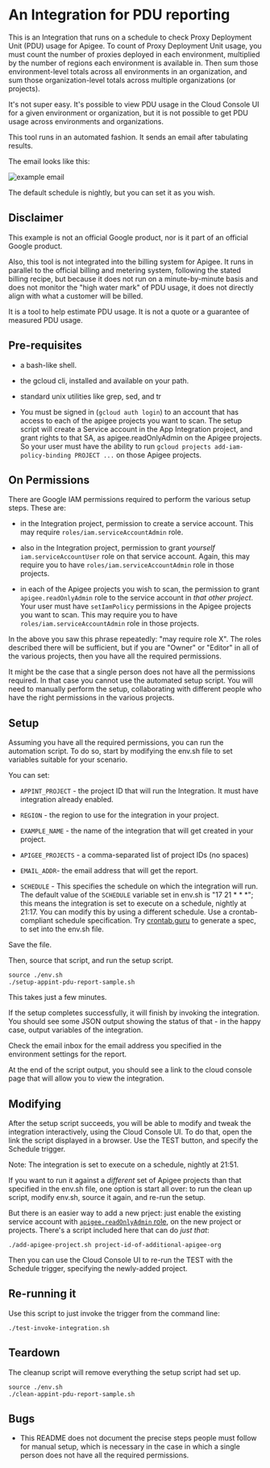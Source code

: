 # An Integration for PDU reporting

This is an Integration that runs on a schedule to check Proxy Deployment Unit
(PDU) usage for Apigee.  To count of Proxy Deployment Unit usage, you must count the
number of proxies deployed in each environment, multiplied by the number of
regions each environment is available in. Then sum those environment-level totals across all
environments in an organization, and sum those organization-level totals across multiple
organizations (or projects).

It's not super easy. It's possible to view PDU usage in the Cloud Console UI for
a given environment or organization, but it is not possible to get PDU usage
across environments and organizations.

This tool runs in an automated fashion.
It sends an email after tabulating results.

The email looks like this:

![example email](https://screenshot.googleplex.com/9Go3joz2RswhtEq.png)
<!-- ![example email](./images/9Go3joz2RswhtEq.png) -->

The default schedule is nightly, but you can set it as you wish.


## Disclaimer

This example is not an official Google product, nor is it part of an
official Google product.

Also, this tool is not integrated into the billing system for Apigee. It runs in
parallel to the official billing and metering system, following the stated
billing recipe, but because it does not run on a minute-by-minute basis and does
not monitor the "high water mark" of PDU usage, it does not directly align with
what a customer will be billed.

It is a tool to help estimate PDU usage. It is not a quote or a guarantee of
measured PDU usage.

## Pre-requisites

- a bash-like shell.

- the gcloud cli, installed and available on your path.

- standard unix utilities like grep, sed, and tr

- You must be signed in (`gcloud auth login`) to an account that has access to
  each of the apigee projects you want to scan.  The setup script will create a
  Service account in the App Integration project, and grant rights to that SA,
  as apigee.readOnlyAdmin on the Apigee projects.  So your user must have the
  ability to run `gcloud projects add-iam-policy-binding PROJECT ...`  on those
  Apigee projects.

## On Permissions

There are Google IAM permissions required to perform the various setup steps.
These are:

  - in the Integration project, permission to create a service account. This may
    require `roles/iam.serviceAccountAdmin` role.

  - also in the Integration project, permission to grant _yourself_
    `iam.serviceAccountUser` role on that service account. Again, this may
    require you to have `roles/iam.serviceAccountAdmin` role in those projects.

  - in each of the Apigee projects you wish to scan, the permission to grant
    `apigee.readOnlyAdmin` role to the service account in _that other project_.
    Your user must have `setIamPolicy` permissions in the Apigee projects you
    want to scan. This may require you to have `roles/iam.serviceAccountAdmin`
    role in those projects.

In the above you saw this phrase repeatedly: "may require role X".  The roles
described there will be sufficient, but if you are "Owner" or "Editor" in all of
the various projects, then you have all the required permissions.

It might be the case that a single person does not have all the permissions
required. In that case you cannot use the automated setup script.  You will need
to manually perform the setup, collaborating with different people who have the
right permissions in the various projects.

## Setup

Assuming you have all the required permissions, you can run the automation
script. To do so, start by modifying the env.sh file to set variables suitable
for your scenario.

You can set:
- `APPINT_PROJECT` - the project ID that will run the Integration. It must have integration already enabled.

- `REGION` - the region to use for the integration in your project.

- `EXAMPLE_NAME` - the name of the integration that will get created in your project.

- `APIGEE_PROJECTS` - a comma-separated list of project IDs (no spaces)

- `EMAIL_ADDR`- the email address that will get the report.

- `SCHEDULE` - This specifies the schedule on which the integration will
   run. The default value of the `SCHEDULE` variable set in env.sh is "17 21 * *
   *"; this means the integration is set to execute on a schedule, nightly at
   21:17. You can modify this by using a different schedule. Use a
   crontab-compliant schedule specification.  Try
   [crontab.guru](https://crontab.guru/) to generate a spec, to set into the
   env.sh file.

Save the file.

Then, source that script, and run the setup script.

```
source ./env.sh
./setup-appint-pdu-report-sample.sh
```

This takes just a few minutes.

If the setup completes successfully, it will finish by invoking the integration.
You should see some JSON output showing the status of that - in the happy case, output
variables of the integration.

Check the email inbox for the email address you specified in the environment
settings for the report.

At the end of the script output, you should see a link to the cloud console page
that will allow you to view the integration.

## Modifying

After the setup script succeeds, you will be able to modify and tweak the
integration interactively, using the Cloud Console UI. To do that, open the link
the script displayed in a browser. Use the TEST button, and specify the Schedule
trigger.

Note: The integration is set to execute on a schedule, nightly at 21:51.

If you want to run it against a _different_ set of Apigee projects than that
specified in the env.sh file, one option is start all over: to run the clean up
script, modify env.sh, source it again, and re-run the setup.

But there is an easier way to add a new prject: just enable the existing service
account with [`apigee.readOnlyAdmin` role](https://cloud.google.com/iam/docs/understanding-roles#apigee.readOnlyAdmin), on the new project or projects. There's
a script included here that can do _just that_:

```
./add-apigee-project.sh project-id-of-additional-apigee-org
```

Then you can use the Cloud Console UI to re-run the TEST with the Schedule
trigger, specifying the newly-added project.


## Re-running it

Use this script to just invoke the trigger from the command line:

```
./test-invoke-integration.sh
```

## Teardown

The cleanup script will remove everything the setup script had set up.

```
source ./env.sh
./clean-appint-pdu-report-sample.sh
```

## Bugs

* This README does not document the precise steps people must follow for manual
  setup, which is necessary in the case in which a single person does not have
  all the required permissions.
